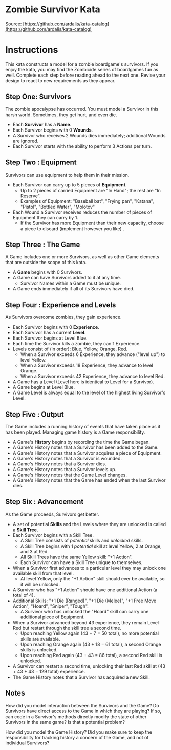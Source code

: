 Zombie Survivor Kata
====================
Source: [https://github.com/ardalis/kata-catalog](https://github.com/ardalis/kata-catalog)

# Instructions #

This kata constructs a model for a zombie boardgame's survivors. If you enjoy the kata, you may find the Zombicide
series of boardgames fun as well. Complete each step before reading ahead to the next one. Revise your design to react
to new requirements as they appear.

## Step One: Survivors

The zombie apocalypse has occurred. You must model a Survivor in this harsh world. Sometimes, they get hurt, and even
die.

- Each **Survivor** has a **Name**.
- Each Survivor begins with 0 **Wounds**.
- A Survivor who receives 2 Wounds dies immediately; additional Wounds are ignored.
- Each Survivor starts with the ability to perform 3 Actions per turn.

## Step Two : Equipment

Survivors can use equipment to help them in their mission.

- Each Survivor can carry up to 5 pieces of **Equipment**.
    - Up to 2 pieces of carried Equipment are "In Hand"; the rest are "In Reserve".
    - Examples of Equipment: "Baseball bat", "Frying pan", "Katana", "Pistol", "Bottled Water", "Molotov"
- Each Wound a Survivor receives reduces the number of pieces of Equipment they can carry by 1.
    - If the Survivor has more Equipment than their new capacity, choose a piece to discard (implement however you like)
      .

## Step Three : The Game

A Game includes one or more Survivors, as well as other Game elements that are outside the scope of this kata.

- A **Game** begins with 0 Survivors.
- A Game can have Survivors added to it at any time.
    - Survivor Names within a Game must be unique.
- A Game ends immediately if all of its Survivors have died.

## Step Four : Experience and Levels

As Survivors overcome zombies, they gain experience.

- Each Survivor begins with 0 **Experience**.
- Each Survivor has a current **Level**.
- Each Survivor begins at Level Blue.
- Each time the Survivor kills a zombie, they can 1 Experience.
- Levels consist of (in order): Blue, Yellow, Orange, Red.
    - When a Survivor exceeds 6 Experience, they advance ("level up") to level Yellow.
    - When a Survivor exceeds 18 Experience, they advance to level Orange.
    - When a Survivor exceeds 42 Experience, they advance to level Red.
- A Game has a Level (Level here is identical to Level for a Survivor).
- A Game begins at Level Blue.
- A Game Level is always equal to the level of the highest living Survivor's Level.

## Step Five : Output

The Game includes a running history of events that have taken place as it has been played. Managing game history is a
Game responsibility.

- A Game's **History** begins by recording the time the Game began.
- A Game's History notes that a Survivor has been added to the Game.
- A Game's History notes that a Survivor acquires a piece of Equipment.
- A Game's History notes that a Survivor is wounded.
- A Game's History notes that a Survivor dies.
- A Game's History notes that a Survivor levels up.
- A Game's History notes that the Game Level changes.
- A Game's History notes that the Game has ended when the last Survivor dies.

## Step Six : Advancement

As the Game proceeds, Survivors get better.

- A set of potential **Skills** and the Levels where they are unlocked is called a **Skill Tree**.
- Each Survivor begins with a Skill Tree.
    - A Skill Tree consists of *potential* skills and *unlocked* skills.
    - A Skill Tree begins with 1 *potential* skill at level Yellow, 2 at Orange, and 3 at Red.
    - All Skill Trees have the same Yellow skill: "+1 Action".
    - Each Survivor can have a Skill Tree unique to themselves.
- When a Survivor first advances to a particular level they may unlock one available skill from that level.
    - At level Yellow, only the "+1 Action" skill should ever be available, so it will be unlocked.
- A Survivor who has "+1 Action" should have one additional Action (a total of 4).
- Additional Skills: "+1 Die (Ranged)", "+1 Die (Melee)", "+1 Free Move Action", "Hoard", "Sniper", "Tough".
    - A Survivor who has unlocked the "Hoard" skill can carry one additional piece of Equipment.
- When a Survivor advanced beyond 43 experience, they remain Level Red but restart through the skill tree a second time.
    - Upon reaching Yellow again (43 + 7 = 50 total), no more potential skills are available.
    - Upon reaching Orange again (43 + 18 = 61 total), a second Orange skills is unlocked.
    - Upon reaching Red again (43 + 43 = 86 total), a second Red skill is unlocked.
- A Survivor can restart a second time, unlocking their last Red skill at (43 + 43 + 43 = 129 total) experience.
- The Game History notes that a Survivor has acquired a new Skill.

## Notes

How did you model interaction between the Survivors and the Game? Do Survivors have direct access to the Game in which
they are playing? If so, can code in a Survivor's methods directly modify the state of other Survivors in the same game?
Is that a potential problem?

How did you model the Game History? Did you make sure to keep the responsibility for tracking history a concern of the
Game, and not of individual Survivors?
